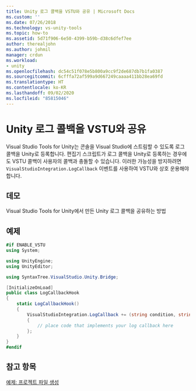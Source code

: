 ```yaml
---
title: Unity 로그 콜백을 VSTU와 공유 | Microsoft Docs
ms.custom: ''
ms.date: 07/26/2018
ms.technology: vs-unity-tools
ms.topic: how-to
ms.assetid: 5d71f906-6e50-4399-b59b-d38c6dfef7ee
author: therealjohn
ms.author: johmil
manager: crdun
ms.workload:
- unity
ms.openlocfilehash: dc54c51f078e5b800a9cc9f2de687db7b1fa0387
ms.sourcegitcommit: 6cfffa72af599a9d667249caaaa411bb28ea69fd
ms.translationtype: HT
ms.contentlocale: ko-KR
ms.lasthandoff: 09/02/2020
ms.locfileid: "85815046"
---
```

# <a name="share-the-unity-log-callback-with-vstu"></a>Unity 로그 콜백을 VSTU와 공유
Visual Studio Tools for Unity는 콘솔을 Visual Studio에 스트림할 수 있도록 로그 콜백을 Unity로 등록합니다. 편집기 스크립트가 로그 콜백을 Unity로 등록하는 경우에도 VSTU 콜백이 사용자의 콜백과 충돌할 수 있습니다. 이러한 가능성을 방지하려면 `VisualStudioIntegration.LogCallback` 이벤트를 사용하여 VSTU와 상호 운용해야 합니다.

## <a name="demonstrates"></a>데모
 Visual Studio Tools for Unity에서 만든 Unity 로그 콜백을 공유하는 방법

## <a name="example"></a>예제

```csharp
#if ENABLE_VSTU
using System;

using UnityEngine;
using UnityEditor;

using SyntaxTree.VisualStudio.Unity.Bridge;

[InitializeOnLoad]
public class LogCallbackHook
{
    static LogCallbackHook()
    {
        VisualStudioIntegration.LogCallback += (string condition, string trace, LogType type) =>
        {
            // place code that implements your log callback here
        };
    }
}
#endif
```

## <a name="see-also"></a>참고 항목
 [예제: 프로젝트 파일 생성](../cross-platform/customize-project-files-created-by-vstu.md)
